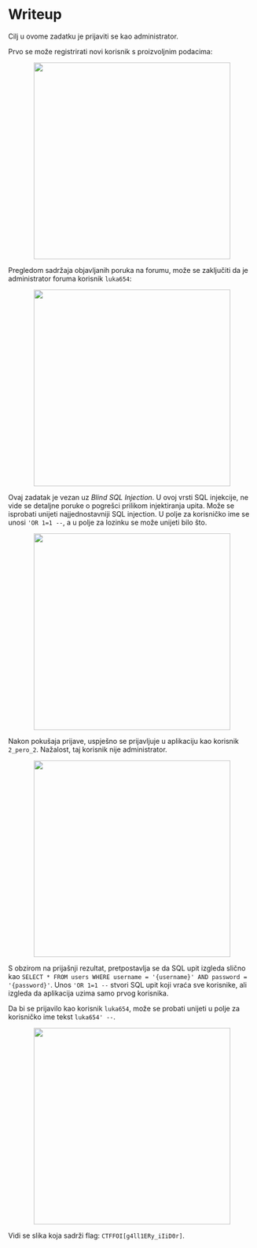 # Writeup

Cilj u ovome zadatku je prijaviti se kao administrator.

Prvo se može registrirati novi korisnik s proizvoljnim podacima:

<p align="center">
 <a href="https://github.com/user-attachments/assets/85fb7fb0-902e-47bc-a25a-6a0395bec0b0?raw=true" target="_blank">
  <img src="https://github.com/user-attachments/assets/85fb7fb0-902e-47bc-a25a-6a0395bec0b0" width="400"/>
  <a/>
<p/>

Pregledom sadržaja objavljanih poruka na forumu, može se zaključiti da je administrator foruma korisnik ```luka654```:

<p align="center">
 <a href="https://github.com/user-attachments/assets/06e5d9d5-632a-4824-80f4-ca6492559eb5?raw=true" target="_blank">
  <img src="https://github.com/user-attachments/assets/06e5d9d5-632a-4824-80f4-ca6492559eb5" width="400"/>
  <a/>
<p/>


Ovaj zadatak je vezan uz _Blind SQL Injection_.
U ovoj vrsti SQL injekcije, ne vide se detaljne poruke o pogrešci prilikom injektiranja upita.
Može se isprobati unijeti najjednostavniji SQL injection. U polje za korisničko ime se unosi ```'OR 1=1 --```, a u polje za lozinku se može unijeti bilo što.


<p align="center">
 <a href="https://github.com/user-attachments/assets/364ee27b-91bc-4eac-a0c5-603bc4e4f4ae?raw=true" target="_blank">
  <img src="https://github.com/user-attachments/assets/364ee27b-91bc-4eac-a0c5-603bc4e4f4ae" width="400"/>
  <a/>
<p/>
  
Nakon pokušaja prijave, uspješno se prijavljuje u aplikaciju kao korisnik ```2_pero_2```. Nažalost, taj korisnik nije administrator.

<p align="center">
 <a href="https://github.com/user-attachments/assets/cffb017b-5d0e-4580-8f34-664b1ba01e1e?raw=true" target="_blank">
  <img src="https://github.com/user-attachments/assets/cffb017b-5d0e-4580-8f34-664b1ba01e1e" width="400"/>
  <a/>
<p/>

S obzirom na prijašnji rezultat, pretpostavlja se da SQL upit izgleda slično kao ```SELECT * FROM users WHERE username = '{username}' AND password = '{password}'```.
Unos ```'OR 1=1 --``` stvori SQL upit koji vraća sve korisnike, ali izgleda da aplikacija uzima samo prvog korisnika.

Da bi se prijavilo kao korisnik ```luka654```, može se probati unijeti u polje za korisničko ime tekst ```luka654' --```.

<p align="center">
 <a href="https://github.com/user-attachments/assets/c6fda17d-4beb-456f-8ec4-98bb18871157?raw=true" target="_blank">
  <img src="https://github.com/user-attachments/assets/c6fda17d-4beb-456f-8ec4-98bb18871157" width="400"/>
  <a/>
<p/>


Vidi se slika koja sadrži flag: ```CTFFOI[g4ll1ERy_iIiD0r]```.






